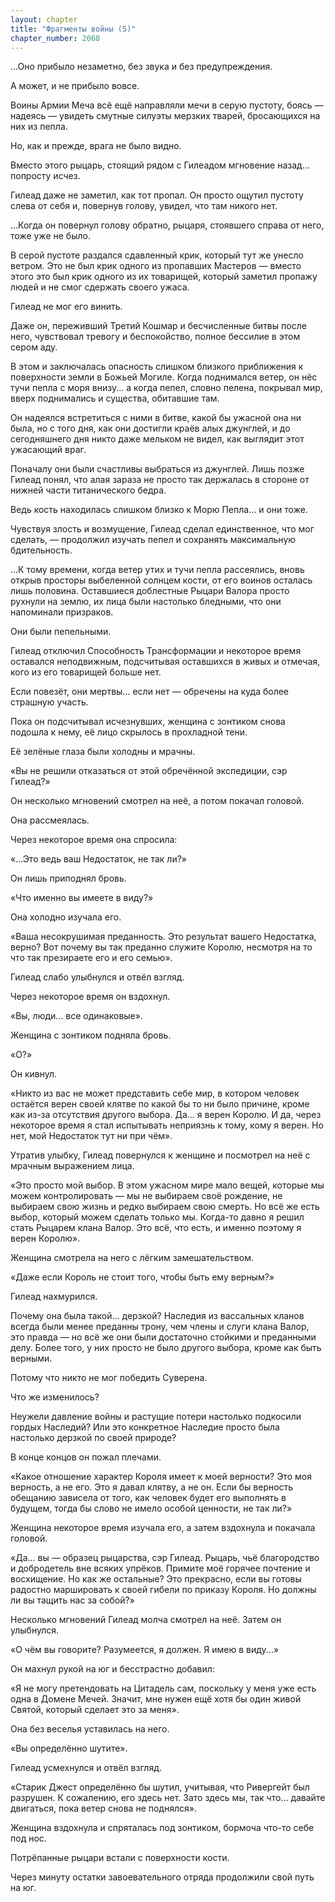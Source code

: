 ```yaml
---
layout: chapter
title: "Фрагменты войны (5)"
chapter_number: 2068
---
```




...Оно прибыло незаметно, без звука и без предупреждения.

А может, и не прибыло вовсе.

Воины Армии Меча всё ещё направляли мечи в серую пустоту, боясь — надеясь — увидеть смутные силуэты мерзких тварей, бросающихся на них из пепла.

Но, как и прежде, врага не было видно.

Вместо этого рыцарь, стоящий рядом с Гилеадом мгновение назад... попросту исчез.

Гилеад даже не заметил, как тот пропал. Он просто ощутил пустоту слева от себя и, повернув голову, увидел, что там никого нет.

...Когда он повернул голову обратно, рыцаря, стоявшего справа от него, тоже уже не было.

В серой пустоте раздался сдавленный крик, который тут же унесло ветром. Это не был крик одного из пропавших Мастеров — вместо этого это был крик одного из их товарищей, который заметил пропажу людей и не смог сдержать своего ужаса.

Гилеад не мог его винить.

Даже он, переживший Третий Кошмар и бесчисленные битвы после него, чувствовал тревогу и беспокойство, полное бессилие в этом сером аду.

В этом и заключалась опасность слишком близкого приближения к поверхности земли в Божьей Могиле. Когда поднимался ветер, он нёс тучи пепла с моря внизу... а когда пепел, словно пелена, покрывал мир, вверх поднимались и существа, обитавшие там.

Он надеялся встретиться с ними в битве, какой бы ужасной она ни была, но с того дня, как они достигли краёв алых джунглей, и до сегодняшнего дня никто даже мельком не видел, как выглядит этот ужасающий враг.

Поначалу они были счастливы выбраться из джунглей. Лишь позже Гилеад понял, что алая зараза не просто так держалась в стороне от нижней части титанического бедра.

Ведь кость находилась слишком близко к Морю Пепла... и они тоже.

Чувствуя злость и возмущение, Гилеад сделал единственное, что мог сделать, — продолжил изучать пепел и сохранять максимальную бдительность.

...К тому времени, когда ветер утих и тучи пепла рассеялись, вновь открыв просторы выбеленной солнцем кости, от его воинов осталась лишь половина. Оставшиеся доблестные Рыцари Валора просто рухнули на землю, их лица были настолько бледными, что они напоминали призраков.

Они были пепельными.

Гилеад отключил Способность Трансформации и некоторое время оставался неподвижным, подсчитывая оставшихся в живых и отмечая, кого из его товарищей больше нет.

Если повезёт, они мертвы... если нет — обречены на куда более страшную участь.

Пока он подсчитывал исчезнувших, женщина с зонтиком снова подошла к нему, её лицо скрылось в прохладной тени.

Её зелёные глаза были холодны и мрачны.

«Вы не решили отказаться от этой обречённой экспедиции, сэр Гилеад?»

Он несколько мгновений смотрел на неё, а потом покачал головой.

Она рассмеялась.

Через некоторое время она спросила:

«...Это ведь ваш Недостаток, не так ли?»

Он лишь приподнял бровь.

«Что именно вы имеете в виду?»

Она холодно изучала его.

«Ваша несокрушимая преданность. Это результат вашего Недостатка, верно? Вот почему вы так преданно служите Королю, несмотря на то что так презираете его и его семью».

Гилеад слабо улыбнулся и отвёл взгляд.

Через некоторое время он вздохнул.

«Вы, люди... все одинаковые».

Женщина с зонтиком подняла бровь.

«О?»

Он кивнул.

«Никто из вас не может представить себе мир, в котором человек остаётся верен своей клятве по какой бы то ни было причине, кроме как из-за отсутствия другого выбора. Да... я верен Королю. И да, через некоторое время я стал испытывать неприязнь к тому, кому я верен. Но нет, мой Недостаток тут ни при чём».

Утратив улыбку, Гилеад повернулся к женщине и посмотрел на неё с мрачным выражением лица.

«Это просто мой выбор. В этом ужасном мире мало вещей, которые мы можем контролировать — мы не выбираем своё рождение, не выбираем свою жизнь и редко выбираем свою смерть. Но всё же есть выбор, который можем сделать только мы. Когда-то давно я решил стать Рыцарем клана Валор. Это всё, что есть, и именно поэтому я верен Королю».

Женщина смотрела на него с лёгким замешательством.

«Даже если Король не стоит того, чтобы быть ему верным?»

Гилеад нахмурился.

Почему она была такой... дерзкой? Наследия из вассальных кланов всегда были менее преданны трону, чем члены и слуги клана Валор, это правда — но всё же они были достаточно стойкими и преданными делу. Более того, у них просто не было другого выбора, кроме как быть верными.

Потому что никто не мог победить Суверена.

Что же изменилось?

Неужели давление войны и растущие потери настолько подкосили гордых Наследий? Или это конкретное Наследие просто была настолько дерзкой по своей природе?

В конце концов он пожал плечами.

«Какое отношение характер Короля имеет к моей верности? Это моя верность, а не его. Это я давал клятву, а не он. Если бы верность обещанию зависела от того, как человек будет его выполнять в будущем, тогда бы слово не имело особой ценности, не так ли?»

Женщина некоторое время изучала его, а затем вздохнула и покачала головой.

«Да... вы — образец рыцарства, сэр Гилеад. Рыцарь, чьё благородство и добродетель вне всяких упрёков. Примите моё горячее почтение и восхищение. Но как же остальные? Это прекрасно, если вы готовы радостно маршировать к своей гибели по приказу Короля. Но должны ли вы тащить нас за собой?»

Несколько мгновений Гилеад молча смотрел на неё. Затем он улыбнулся.

«О чём вы говорите? Разумеется, я должен. Я имею в виду...»

Он махнул рукой на юг и бесстрастно добавил:

«Я не могу претендовать на Цитадель сам, поскольку у меня уже есть одна в Домене Мечей. Значит, мне нужен ещё хотя бы один живой Святой, который сделает это за меня».

Она без веселья уставилась на него.

«Вы определённо шутите».

Гилеад усмехнулся и отвёл взгляд.

«Старик Джест определённо бы шутил, учитывая, что Ривергейт был разрушен. К сожалению, его здесь нет. Зато здесь мы, так что... давайте двигаться, пока ветер снова не поднялся».

Женщина вздохнула и спряталась под зонтиком, бормоча что-то себе под нос.

Потрёпанные рыцари встали с поверхности кости.

Через минуту остатки завоевательного отряда продолжили свой путь на юг.

